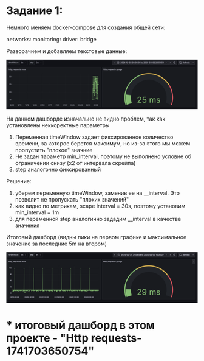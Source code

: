 # Задание 1:

Немного меняем docker-compose для создания общей сети:

networks:
  monitoring:
    driver: bridge

Разворачием и добавляем текстовые данные:

![Иллюстрация к проекту](https://github.com/randnull/SRE-3.10/blob/main/images/first.png)


На данном дашборде изначально не видно проблем, так как установлены неккоректные параметры

1. Переменная timeWindow задает фиксированное количество времени, за которое берется максимум, но из-за этого мы можем пропустить "плохое" значние
2. Не задан параметр min_interval, поэтому не выполнено условие об ограничении снизу (x2 от интервала скрейпа)
3. step аналогочно фиксированный

Решение:

1. уберем переменную timeWindow, заменив ее на __interval. Это позволит не пропускать "плохих значений"
2. как видно по метрикам, scape interval = 30s, поэтому установим min_interval = 1m
3. для переменной step аналогично зададим __interval в качестве значения 

Итоговый дашборд (видны пики на первом графике и максимальное значение за последние 5m на втором)

![Иллюстрация к проекту](https://github.com/randnull/SRE-3.10/blob/main/images/solve.png)

# * итоговый дашборд в этом проекте - "Http requests-1741703650754"
